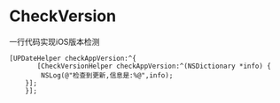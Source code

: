 # CheckVersion
一行代码实现iOS版本检测
```
[UPDateHelper checkAppVersion:^{
       [CheckVersionHelper checkAppVersion:^(NSDictionary *info) {
        NSLog(@"检查到更新,信息是:%@",info);
    }];
    }];
```
